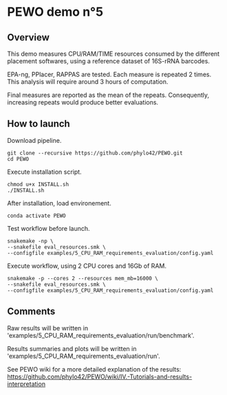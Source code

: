 # PEWO demo n°5

## Overview

This demo measures CPU/RAM/TIME resources consumed by the different
placement softwares, using a reference dataset of 16S-rRNA barcodes.

EPA-ng, PPlacer, RAPPAS are tested.
Each measure is repeated 2 times.
This analysis will require around 3 hours of computation.

Final measures are reported as the mean of the repeats.
Consequently, increasing repeats would produce better evaluations.

## How to launch

Download pipeline.
```
git clone --recursive https://github.com/phylo42/PEWO.git
cd PEWO
```

Execute installation script.
```
chmod u+x INSTALL.sh
./INSTALL.sh
```

After installation, load environement.
```
conda activate PEWO
```

Test workflow before launch.
```
snakemake -np \
--snakefile eval_resources.smk \
--configfile examples/5_CPU_RAM_requirements_evaluation/config.yaml
```

Execute workflow, using 2 CPU cores and 16Gb of RAM.
```
snakemake -p --cores 2 --resources mem_mb=16000 \
--snakefile eval_resources.smk \
--configfile examples/5_CPU_RAM_requirements_evaluation/config.yaml
```

## Comments

Raw results will be written in
'examples/5_CPU_RAM_requirements_evaluation/run/benchmark'.

Results summaries and plots will be written in
'examples/5_CPU_RAM_requirements_evaluation/run'.

See PEWO wiki for a more detailed explanation of the results:
https://github.com/phylo42/PEWO/wiki/IV.-Tutorials-and-results-interpretation
